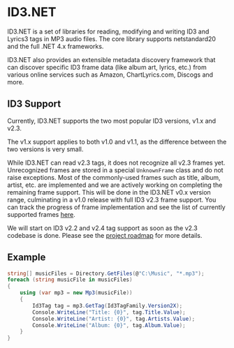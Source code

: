 # ID3.NET
ID3.NET is a set of libraries for reading, modifying and writing ID3 and Lyrics3 tags in MP3 audio files.
The core library supports netstandard20 and the full .NET 4.x frameworks.

ID3.NET also provides an extensible metadata discovery framework that can discover specific ID3 frame data (like album art, lyrics, etc.) from various online services such as Amazon, ChartLyrics.com, Discogs and more.

## ID3 Support
Currently, ID3.NET supports the two most popular ID3 versions, v1.x and v2.3.

The v1.x support applies to both v1.0 and v1.1, as the difference between the two versions is very small.

While ID3.NET can read v2.3 tags, it does not recognize all v2.3 frames yet. Unrecognized frames are stored in a special `UnknownFrame` class and do not raise exceptions. Most of the commonly-used frames such as title, album, artist, etc. are implemented and we are actively working on completing the remaining frame support. This will be done in the ID3.NET v0.x version range, culminating in a v1.0 release with full ID3 v2.3 frame support.
You can track the progress of frame implementation and see the list of currently supported frames [here](v23SupportedFrames).

We will start on ID3 v2.2 and v2.4 tag support as soon as the v2.3 codebase is done.
Please see the [project roadmap](Roadmap) for more details.

## Example
```cs
string[] musicFiles = Directory.GetFiles(@"C:\Music", "*.mp3");
foreach (string musicFile in musicFiles)
{
    using (var mp3 = new Mp3(musicFile))
    {
        Id3Tag tag = mp3.GetTag(Id3TagFamily.Version2X);
        Console.WriteLine("Title: {0}", tag.Title.Value);
        Console.WriteLine("Artist: {0}", tag.Artists.Value);
        Console.WriteLine("Album: {0}", tag.Album.Value);
    }
}
```
